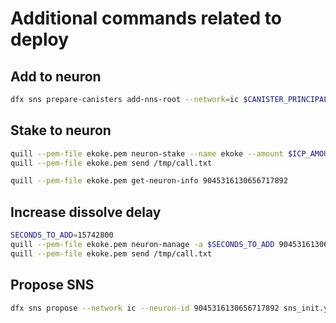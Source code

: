 # Additional commands related to deploy

## Add to neuron

```sh
dfx sns prepare-canisters add-nns-root --network=ic $CANISTER_PRINCIPAL
```

## Stake to neuron

```sh
quill --pem-file ekoke.pem neuron-stake --name ekoke --amount $ICP_AMOUNT > /tmp/call.txt
quill --pem-file ekoke.pem send /tmp/call.txt

quill --pem-file ekoke.pem get-neuron-info 9045316130656717892
```

## Increase dissolve delay

```sh
SECONDS_TO_ADD=15742800
quill --pem-file ekoke.pem neuron-manage -a $SECONDS_TO_ADD 9045316130656717892 > /tmp/call.txt
quill --pem-file ekoke.pem send /tmp/call.txt
```

## Propose SNS

```sh
dfx sns propose --network ic --neuron-id 9045316130656717892 sns_init.yaml
```
